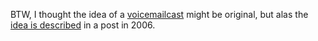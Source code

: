 BTW, I thought the idea of a <a href="https://duckduckgo.com/?q=voicemailcast&t=h_&ia=web">voicemailcast</a> might be original, but alas the <a href="https://www.sixpixels.com/articles/archives/voicemailcast_-_vmcast_-_this_needs_better_nomenclature/">idea is described</a> in a post in 2006.
